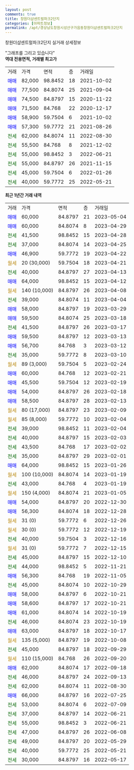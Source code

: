 ```yaml
---
layout: post
comments: true
title: 창원더샵센트럴파크2단지
categories: [아파트정보]
permalink: /apt/경상남도창원시성산구가음동창원더샵센트럴파크2단지
---
```


창원더샵센트럴파크2단지 실거래 상세정보

<script type="text/javascript">
  google.charts.load('current', {'packages':['line', 'corechart']});
  google.charts.setOnLoadCallback(drawChart);

  function drawChart() {
    var data = new google.visualization.DataTable();
    data.addColumn('date', '거래일');
    data.addColumn('number', "매매");
    data.addColumn('number', "전세");
    data.addColumn('number', "전매");

    data.addRows([[new Date(Date.parse("2023-05-04")), 60000, null, null], [new Date(Date.parse("2023-04-29")), 60000, null, null], [new Date(Date.parse("2023-04-28")), null, 41500, null], [new Date(Date.parse("2023-04-25")), null, 37000, null], [new Date(Date.parse("2023-04-22")), 46900, null, null], [new Date(Date.parse("2023-04-21")), null, null, null], [new Date(Date.parse("2023-04-13")), null, 40000, null], [new Date(Date.parse("2023-04-12")), 64000, null, null], [new Date(Date.parse("2023-04-08")), null, null, null], [new Date(Date.parse("2023-04-04")), null, 39000, null], [new Date(Date.parse("2023-03-29")), 58000, null, null], [new Date(Date.parse("2023-03-18")), 59500, null, null], [new Date(Date.parse("2023-03-17")), null, 41500, null], [new Date(Date.parse("2023-03-13")), 59500, null, null], [new Date(Date.parse("2023-03-12")), 56700, null, null], [new Date(Date.parse("2023-03-10")), null, 35000, null], [new Date(Date.parse("2023-02-24")), null, null, null], [new Date(Date.parse("2023-02-21")), 60000, null, null], [new Date(Date.parse("2023-02-19")), 45500, null, null], [new Date(Date.parse("2023-02-18")), 54000, null, null], [new Date(Date.parse("2023-02-13")), 58500, null, null], [new Date(Date.parse("2023-02-09")), null, null, null], [new Date(Date.parse("2023-02-04")), null, null, null], [new Date(Date.parse("2023-02-04")), null, 39000, null], [new Date(Date.parse("2023-02-03")), null, 40000, null], [new Date(Date.parse("2023-02-02")), null, 43500, null], [new Date(Date.parse("2023-02-01")), null, 35000, null], [new Date(Date.parse("2023-01-26")), 64000, null, null], [new Date(Date.parse("2023-01-19")), null, null, null], [new Date(Date.parse("2023-01-19")), null, 43000, null], [new Date(Date.parse("2023-01-05")), null, null, null], [new Date(Date.parse("2022-12-30")), 54000, null, null], [new Date(Date.parse("2022-12-28")), 56300, null, null], [new Date(Date.parse("2022-12-26")), null, null, null], [new Date(Date.parse("2022-12-19")), null, null, null], [new Date(Date.parse("2022-12-16")), null, 40000, null], [new Date(Date.parse("2022-12-15")), null, null, null], [new Date(Date.parse("2022-12-10")), null, 45000, null], [new Date(Date.parse("2022-11-21")), null, 44000, null], [new Date(Date.parse("2022-11-05")), 56300, null, null], [new Date(Date.parse("2022-10-29")), null, 45000, null], [new Date(Date.parse("2022-10-21")), 58000, null, null], [new Date(Date.parse("2022-10-21")), 58600, null, null], [new Date(Date.parse("2022-10-19")), 61000, null, null], [new Date(Date.parse("2022-10-19")), null, 46000, null], [new Date(Date.parse("2022-10-17")), 63000, null, null], [new Date(Date.parse("2022-10-08")), null, null, null], [new Date(Date.parse("2022-09-29")), null, 45000, null], [new Date(Date.parse("2022-09-20")), null, null, null], [new Date(Date.parse("2022-09-18")), 62000, null, null], [new Date(Date.parse("2022-09-13")), null, 46000, null], [new Date(Date.parse("2022-08-30")), null, 62000, null], [new Date(Date.parse("2022-07-25")), 66000, null, null], [new Date(Date.parse("2022-07-09")), null, 53000, null], [new Date(Date.parse("2022-06-21")), null, 37000, null], [new Date(Date.parse("2022-06-21")), null, 55000, null], [new Date(Date.parse("2022-06-08")), null, 47000, null], [new Date(Date.parse("2022-05-29")), null, 49000, null], [new Date(Date.parse("2022-05-21")), null, 40000, null], [new Date(Date.parse("2022-05-17")), null, 30000, null]]);

    var options = {
      hAxis: {
        format: 'yyyy/MM/dd'
      },    
      lineWidth: 0,
      pointsVisible: true,    
      title: '최근 1년간 유형별 실거래가 분포',
      legend: { position: 'bottom' }
    };

    var formatter = new google.visualization.NumberFormat({pattern:'###,###'} );
    formatter.format(data, 1);
    formatter.format(data, 2);
    
    setTimeout(function() {
        var chart = new google.visualization.LineChart(document.getElementById('columnchart_material'));
        chart.draw(data, (options));
        document.getElementById('loading').style.display = 'none';
    }, 200);
  }
</script>


<div id="loading" style="z-index:20; display: block; margin-left: 0px">"그래프를 그리고 있습니다"</div>
<div id="columnchart_material" style="width: 95%; margin-left: 0px; display: block"></div>
<!-- contents start -->
<b>역대 전용면적, 거래별 최고가</b>
<table class="sortable">
    <tr>
      <td>거래</td>
      <td>가격</td>
      <td>면적</td>
      <td>층</td>
      <td>거래일</td>
    </tr>
        <tr>
          <td><a style="color: blue">매매</a></td>
          <td>82,000</td>
          <td>98.8452</td>
          <td>18</td>
          <td>2021-10-02</td>
        </tr>            <tr>
          <td><a style="color: blue">매매</a></td>
          <td>77,500</td>
          <td>84.8074</td>
          <td>25</td>
          <td>2021-09-04</td>
        </tr>            <tr>
          <td><a style="color: blue">매매</a></td>
          <td>74,500</td>
          <td>84.8797</td>
          <td>15</td>
          <td>2020-11-22</td>
        </tr>            <tr>
          <td><a style="color: blue">매매</a></td>
          <td>71,500</td>
          <td>84.768</td>
          <td>22</td>
          <td>2020-12-17</td>
        </tr>            <tr>
          <td><a style="color: blue">매매</a></td>
          <td>58,900</td>
          <td>59.7504</td>
          <td>6</td>
          <td>2021-10-02</td>
        </tr>            <tr>
          <td><a style="color: blue">매매</a></td>
          <td>57,300</td>
          <td>59.7772</td>
          <td>21</td>
          <td>2021-08-26</td>
        </tr>        
        <tr>
              <td><a style="color: darkgreen">전세</a></td>
              <td>62,000</td>
              <td>84.8074</td>
              <td>11</td>
              <td>2022-08-30</td>
            </tr>            <tr>
              <td><a style="color: darkgreen">전세</a></td>
              <td>55,500</td>
              <td>84.768</td>
              <td>8</td>
              <td>2021-12-02</td>
            </tr>            <tr>
              <td><a style="color: darkgreen">전세</a></td>
              <td>55,000</td>
              <td>98.8452</td>
              <td>3</td>
              <td>2022-06-21</td>
            </tr>            <tr>
              <td><a style="color: darkgreen">전세</a></td>
              <td>55,000</td>
              <td>84.8797</td>
              <td>26</td>
              <td>2021-11-15</td>
            </tr>            <tr>
              <td><a style="color: darkgreen">전세</a></td>
              <td>45,000</td>
              <td>59.7504</td>
              <td>6</td>
              <td>2022-01-26</td>
            </tr>            <tr>
              <td><a style="color: darkgreen">전세</a></td>
              <td>40,000</td>
              <td>59.7772</td>
              <td>25</td>
              <td>2022-05-21</td>
            </tr>        
    
</table>

<b>최근 1년간 거래 내역</b>

<table class="sortable">
    <tr>
      <td>거래</td>
      <td>가격</td>
      <td>면적</td>
      <td>층</td>
      <td>거래일</td>
    </tr>
    <tr>
      <td><a style="color: blue">매매</a></td>
      <td>60,000</td>
      <td>84.8797</td>
      <td>21</td>
      <td>2023-05-04</td>
    </tr>          <tr>
      <td><a style="color: blue">매매</a></td>
      <td>60,000</td>
      <td>84.8074</td>
      <td>8</td>
      <td>2023-04-29</td>
    </tr>          <tr>
      <td><a style="color: darkgreen">전세</a></td>
      <td>41,500</td>
      <td>98.8452</td>
      <td>15</td>
      <td>2023-04-28</td>
    </tr>          <tr>
      <td><a style="color: darkgreen">전세</a></td>
      <td>37,000</td>
      <td>84.8074</td>
      <td>14</td>
      <td>2023-04-25</td>
    </tr>          <tr>
      <td><a style="color: blue">매매</a></td>
      <td>46,900</td>
      <td>59.7772</td>
      <td>19</td>
      <td>2023-04-22</td>
    </tr>          <tr>
      <td><a style="color: darkgoldenrod">월세</a></td>
      <td>20 (30,000)</td>
      <td>59.7504</td>
      <td>18</td>
      <td>2023-04-21</td>
    </tr>          <tr>
      <td><a style="color: darkgreen">전세</a></td>
      <td>40,000</td>
      <td>84.8797</td>
      <td>27</td>
      <td>2023-04-13</td>
    </tr>          <tr>
      <td><a style="color: blue">매매</a></td>
      <td>64,000</td>
      <td>98.8452</td>
      <td>15</td>
      <td>2023-04-12</td>
    </tr>          <tr>
      <td><a style="color: darkgoldenrod">월세</a></td>
      <td>140 (10,000)</td>
      <td>84.8797</td>
      <td>26</td>
      <td>2023-04-08</td>
    </tr>          <tr>
      <td><a style="color: darkgreen">전세</a></td>
      <td>39,000</td>
      <td>84.8074</td>
      <td>11</td>
      <td>2023-04-04</td>
    </tr>          <tr>
      <td><a style="color: blue">매매</a></td>
      <td>58,000</td>
      <td>84.8797</td>
      <td>19</td>
      <td>2023-03-29</td>
    </tr>          <tr>
      <td><a style="color: blue">매매</a></td>
      <td>59,500</td>
      <td>84.8074</td>
      <td>25</td>
      <td>2023-03-18</td>
    </tr>          <tr>
      <td><a style="color: darkgreen">전세</a></td>
      <td>41,500</td>
      <td>84.8797</td>
      <td>26</td>
      <td>2023-03-17</td>
    </tr>          <tr>
      <td><a style="color: blue">매매</a></td>
      <td>59,500</td>
      <td>84.8797</td>
      <td>12</td>
      <td>2023-03-13</td>
    </tr>          <tr>
      <td><a style="color: blue">매매</a></td>
      <td>56,700</td>
      <td>84.768</td>
      <td>3</td>
      <td>2023-03-12</td>
    </tr>          <tr>
      <td><a style="color: darkgreen">전세</a></td>
      <td>35,000</td>
      <td>59.7772</td>
      <td>8</td>
      <td>2023-03-10</td>
    </tr>          <tr>
      <td><a style="color: darkgoldenrod">월세</a></td>
      <td>89 (3,000)</td>
      <td>59.7504</td>
      <td>5</td>
      <td>2023-02-24</td>
    </tr>          <tr>
      <td><a style="color: blue">매매</a></td>
      <td>60,000</td>
      <td>84.768</td>
      <td>12</td>
      <td>2023-02-21</td>
    </tr>          <tr>
      <td><a style="color: blue">매매</a></td>
      <td>45,500</td>
      <td>59.7504</td>
      <td>12</td>
      <td>2023-02-19</td>
    </tr>          <tr>
      <td><a style="color: blue">매매</a></td>
      <td>54,000</td>
      <td>84.8797</td>
      <td>26</td>
      <td>2023-02-18</td>
    </tr>          <tr>
      <td><a style="color: blue">매매</a></td>
      <td>58,500</td>
      <td>84.8797</td>
      <td>28</td>
      <td>2023-02-13</td>
    </tr>          <tr>
      <td><a style="color: darkgoldenrod">월세</a></td>
      <td>80 (17,000)</td>
      <td>84.8797</td>
      <td>23</td>
      <td>2023-02-09</td>
    </tr>          <tr>
      <td><a style="color: darkgoldenrod">월세</a></td>
      <td>85 (8,000)</td>
      <td>59.7772</td>
      <td>10</td>
      <td>2023-02-04</td>
    </tr>          <tr>
      <td><a style="color: darkgreen">전세</a></td>
      <td>39,000</td>
      <td>98.8452</td>
      <td>11</td>
      <td>2023-02-04</td>
    </tr>          <tr>
      <td><a style="color: darkgreen">전세</a></td>
      <td>40,000</td>
      <td>84.8797</td>
      <td>15</td>
      <td>2023-02-03</td>
    </tr>          <tr>
      <td><a style="color: darkgreen">전세</a></td>
      <td>43,500</td>
      <td>84.768</td>
      <td>17</td>
      <td>2023-02-02</td>
    </tr>          <tr>
      <td><a style="color: darkgreen">전세</a></td>
      <td>35,000</td>
      <td>84.8797</td>
      <td>29</td>
      <td>2023-02-01</td>
    </tr>          <tr>
      <td><a style="color: blue">매매</a></td>
      <td>64,000</td>
      <td>98.8452</td>
      <td>15</td>
      <td>2023-01-26</td>
    </tr>          <tr>
      <td><a style="color: darkgoldenrod">월세</a></td>
      <td>100 (10,000)</td>
      <td>84.8074</td>
      <td>14</td>
      <td>2023-01-19</td>
    </tr>          <tr>
      <td><a style="color: darkgreen">전세</a></td>
      <td>43,000</td>
      <td>84.768</td>
      <td>4</td>
      <td>2023-01-19</td>
    </tr>          <tr>
      <td><a style="color: darkgoldenrod">월세</a></td>
      <td>150 (4,000)</td>
      <td>84.8074</td>
      <td>21</td>
      <td>2023-01-05</td>
    </tr>          <tr>
      <td><a style="color: blue">매매</a></td>
      <td>54,000</td>
      <td>84.8797</td>
      <td>20</td>
      <td>2022-12-30</td>
    </tr>          <tr>
      <td><a style="color: blue">매매</a></td>
      <td>56,300</td>
      <td>84.8074</td>
      <td>18</td>
      <td>2022-12-28</td>
    </tr>          <tr>
      <td><a style="color: darkgoldenrod">월세</a></td>
      <td>31 (0)</td>
      <td>59.7772</td>
      <td>6</td>
      <td>2022-12-26</td>
    </tr>          <tr>
      <td><a style="color: darkgoldenrod">월세</a></td>
      <td>30 (0)</td>
      <td>59.7772</td>
      <td>12</td>
      <td>2022-12-19</td>
    </tr>          <tr>
      <td><a style="color: darkgreen">전세</a></td>
      <td>40,000</td>
      <td>59.7504</td>
      <td>3</td>
      <td>2022-12-16</td>
    </tr>          <tr>
      <td><a style="color: darkgoldenrod">월세</a></td>
      <td>31 (0)</td>
      <td>59.7772</td>
      <td>7</td>
      <td>2022-12-15</td>
    </tr>          <tr>
      <td><a style="color: darkgreen">전세</a></td>
      <td>45,000</td>
      <td>84.8797</td>
      <td>15</td>
      <td>2022-12-10</td>
    </tr>          <tr>
      <td><a style="color: darkgreen">전세</a></td>
      <td>44,000</td>
      <td>98.8452</td>
      <td>5</td>
      <td>2022-11-21</td>
    </tr>          <tr>
      <td><a style="color: blue">매매</a></td>
      <td>56,300</td>
      <td>84.768</td>
      <td>19</td>
      <td>2022-11-05</td>
    </tr>          <tr>
      <td><a style="color: darkgreen">전세</a></td>
      <td>45,000</td>
      <td>84.8074</td>
      <td>10</td>
      <td>2022-10-29</td>
    </tr>          <tr>
      <td><a style="color: blue">매매</a></td>
      <td>58,000</td>
      <td>84.8797</td>
      <td>6</td>
      <td>2022-10-21</td>
    </tr>          <tr>
      <td><a style="color: blue">매매</a></td>
      <td>58,600</td>
      <td>84.8797</td>
      <td>17</td>
      <td>2022-10-21</td>
    </tr>          <tr>
      <td><a style="color: blue">매매</a></td>
      <td>61,000</td>
      <td>84.8074</td>
      <td>14</td>
      <td>2022-10-19</td>
    </tr>          <tr>
      <td><a style="color: darkgreen">전세</a></td>
      <td>46,000</td>
      <td>84.8074</td>
      <td>23</td>
      <td>2022-10-19</td>
    </tr>          <tr>
      <td><a style="color: blue">매매</a></td>
      <td>63,000</td>
      <td>84.8797</td>
      <td>18</td>
      <td>2022-10-17</td>
    </tr>          <tr>
      <td><a style="color: darkgoldenrod">월세</a></td>
      <td>135 (5,000)</td>
      <td>84.8797</td>
      <td>19</td>
      <td>2022-10-08</td>
    </tr>          <tr>
      <td><a style="color: darkgreen">전세</a></td>
      <td>45,000</td>
      <td>84.8797</td>
      <td>18</td>
      <td>2022-09-29</td>
    </tr>          <tr>
      <td><a style="color: darkgoldenrod">월세</a></td>
      <td>110 (15,000)</td>
      <td>84.768</td>
      <td>26</td>
      <td>2022-09-20</td>
    </tr>          <tr>
      <td><a style="color: blue">매매</a></td>
      <td>62,000</td>
      <td>84.8074</td>
      <td>17</td>
      <td>2022-09-18</td>
    </tr>          <tr>
      <td><a style="color: darkgreen">전세</a></td>
      <td>46,000</td>
      <td>84.8797</td>
      <td>24</td>
      <td>2022-09-13</td>
    </tr>          <tr>
      <td><a style="color: darkgreen">전세</a></td>
      <td>62,000</td>
      <td>84.8074</td>
      <td>11</td>
      <td>2022-08-30</td>
    </tr>          <tr>
      <td><a style="color: blue">매매</a></td>
      <td>66,000</td>
      <td>84.8797</td>
      <td>16</td>
      <td>2022-07-25</td>
    </tr>          <tr>
      <td><a style="color: darkgreen">전세</a></td>
      <td>53,000</td>
      <td>84.8074</td>
      <td>6</td>
      <td>2022-07-09</td>
    </tr>          <tr>
      <td><a style="color: darkgreen">전세</a></td>
      <td>37,000</td>
      <td>84.8797</td>
      <td>14</td>
      <td>2022-06-21</td>
    </tr>          <tr>
      <td><a style="color: darkgreen">전세</a></td>
      <td>55,000</td>
      <td>98.8452</td>
      <td>3</td>
      <td>2022-06-21</td>
    </tr>          <tr>
      <td><a style="color: darkgreen">전세</a></td>
      <td>47,000</td>
      <td>84.8797</td>
      <td>26</td>
      <td>2022-06-08</td>
    </tr>          <tr>
      <td><a style="color: darkgreen">전세</a></td>
      <td>49,000</td>
      <td>84.8797</td>
      <td>20</td>
      <td>2022-05-29</td>
    </tr>          <tr>
      <td><a style="color: darkgreen">전세</a></td>
      <td>40,000</td>
      <td>59.7772</td>
      <td>25</td>
      <td>2022-05-21</td>
    </tr>          <tr>
      <td><a style="color: darkgreen">전세</a></td>
      <td>30,000</td>
      <td>84.8797</td>
      <td>16</td>
      <td>2022-05-17</td>
    </tr>      </table>
<!-- contents end -->    

